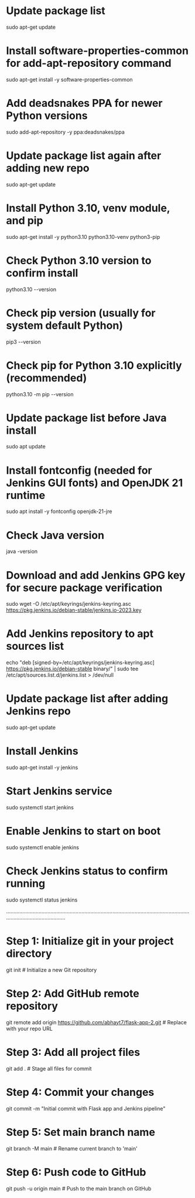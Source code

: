 # Update package list
sudo apt-get update

# Install software-properties-common for add-apt-repository command
sudo apt-get install -y software-properties-common

# Add deadsnakes PPA for newer Python versions
sudo add-apt-repository -y ppa:deadsnakes/ppa

# Update package list again after adding new repo
sudo apt-get update

# Install Python 3.10, venv module, and pip
sudo apt-get install -y python3.10 python3.10-venv python3-pip

# Check Python 3.10 version to confirm install
python3.10 --version

# Check pip version (usually for system default Python)
pip3 --version

# Check pip for Python 3.10 explicitly (recommended)
python3.10 -m pip --version

# Update package list before Java install
sudo apt update

# Install fontconfig (needed for Jenkins GUI fonts) and OpenJDK 21 runtime
sudo apt install -y fontconfig openjdk-21-jre

# Check Java version
java -version

# Download and add Jenkins GPG key for secure package verification
sudo wget -O /etc/apt/keyrings/jenkins-keyring.asc https://pkg.jenkins.io/debian-stable/jenkins.io-2023.key

# Add Jenkins repository to apt sources list
echo "deb [signed-by=/etc/apt/keyrings/jenkins-keyring.asc] https://pkg.jenkins.io/debian-stable binary/" | sudo tee /etc/apt/sources.list.d/jenkins.list > /dev/null

# Update package list after adding Jenkins repo
sudo apt-get update

# Install Jenkins
sudo apt-get install -y jenkins

# Start Jenkins service
sudo systemctl start jenkins

# Enable Jenkins to start on boot
sudo systemctl enable jenkins

# Check Jenkins status to confirm running
sudo systemctl status jenkins

....................................................................................................................................................................

# Step 1: Initialize git in your project directory
git init  # Initialize a new Git repository

# Step 2: Add GitHub remote repository
git remote add origin https://github.com/abhayt7/flask-app-2.git  # Replace with your repo URL

# Step 3: Add all project files
git add .  # Stage all files for commit

# Step 4: Commit your changes
git commit -m "Initial commit with Flask app and Jenkins pipeline"

# Step 5: Set main branch name
git branch -M main  # Rename current branch to 'main'

# Step 6: Push code to GitHub
git push -u origin main  # Push to the main branch on GitHub

